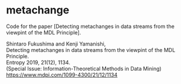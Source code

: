 # metachange

Code for the paper [Detecting metachanges in data streams from the viewpint of the MDL Principle]. <br>

Shintaro Fukushima and Kenji Yamanishi, <br>
Detecting metachanges in data streams from the viewpint of the MDL Principle. <br>
Entropy 2019, 21(12), 1134. <br>
(Special Issue: Information-Theoretical Methods in Data Mining) <br>
https://www.mdpi.com/1099-4300/21/12/1134
